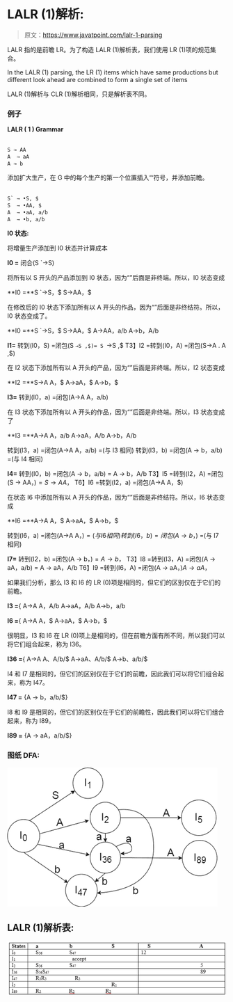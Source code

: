 # LALR (1)解析:

> 原文：<https://www.javatpoint.com/lalr-1-parsing>

LALR 指的是前瞻 LR。为了构造 LALR (1)解析表，我们使用 LR (1)项的规范集合。

In the LALR (1) parsing, the LR (1) items which have same productions but different look ahead are combined to form a single set of items

LALR (1)解析与 CLR (1)解析相同，只是解析表不同。

### 例子

**LALR ( 1 ) Grammar**

```

S → AA
A  → aA
A → b

```

添加扩大生产，在 G 中的每个生产的第一个位置插入“‘符号，并添加前瞻。

```

S` → •S, $
S  → •AA, $
A  → •aA, a/b 
A  → •b, a/b

```

**I0 状态:**

将增量生产添加到 I0 状态并计算成本

**I0 =** 闭合(S `→S)

将所有以 S 开头的产品添加到 I0 状态，因为“”后面是非终端。所以，I0 状态变成

**I0 =**S `→S，$
S→AA，$

在修改后的 I0 状态下添加所有以 A 开头的作品，因为“”后面是非终结符。所以，I0 状态变成了。

**I0 =**S `→S，$
S→AA，$
A→AA，a/b
A→b，A/b

**I1=** 转到(I0，S) =闭包(S `→S ,$)= S `→S ,$
T3】I2 =转到(I0，A) =闭包(S→A . A ,$)

在 I2 状态下添加所有以 A 开头的产品，因为“”后面是非终端。所以，I2 状态变成

**I2 =**S→A A，$
A→aA，$
A→b，$

**I3=** 转到(I0，a) =闭包(A→A A，a/b)

在 I3 状态下添加所有以 A 开头的作品，因为“”后面是非终端。所以，I3 状态变成了

**I3 =**A→A A，a/b
A→aA，A/b
A→b，A/b

转到(I3，a) =闭包(A→A A，a/b) =(与 I3 相同)
转到(I3，b) =闭包(A → b，a/b) =(与 I4 相同)

**I4=** 转到(I0，b) =闭包(A → b，a/b) = A → b，A/b
T3】I5 =转到(I2，A) =闭包(S → AA，$) =S → AA，$
T6】I6 =转到(I2，a) =闭包(A→A A，$)

在状态 I6 中添加所有以 A 开头的作品，因为“”后面是非终结符。所以，I6 状态变成

**I6 =**A→A A，$
A→aA，$
A→b，$

转到(I6，a) =闭包(A→A A，$) =(与 I6 相同)
转到(I6，b) =闭包(A → b，$) =(与 I7 相同)

**I7=** 转到(I2，b) =闭包(A → b，$) = A → b，$
T3】I8 =转到(I3，A) =闭包(A → aA，a/b) = A → aA，A/b
T6】I9 =转到(I6，A) =闭包(A → aA，$) A → aA，$

如果我们分析，那么 I3 和 I6 的 LR (0)项是相同的，但它们的区别仅在于它们的前瞻。

**I3 =**{ A→A A，A/b
A→aA，A/b
A→b，a/b

**I6 =**{ A→A A，$
A→aA，$
A→b，$

很明显，I3 和 I6 在 LR (0)项上是相同的，但在前瞻方面有所不同，所以我们可以将它们组合起来，称为 I36。

**I36 =**{ A→A A、A/b/$
A→aA、A/b/$
A→b、a/b/$

I4 和 I7 是相同的，但它们的区别仅在于它们的前瞻，因此我们可以将它们组合起来，称为 I47。

**I47 =** {A → b，a/b/$}

I8 和 I9 是相同的，但它们的区别仅在于它们的前瞻性，因此我们可以将它们组合起来，称为 I89。

**I89 =** {A → aA，a/b/$}

### 图纸 DFA:

![LALR (1) Parsing](img/7ab84424712c5d3f12b566eebf2cf8c1.png)

## LALR (1)解析表:

![LALR (1) Parsing 1](img/2a23668c484a5abf451227b3d2c99f6b.png)